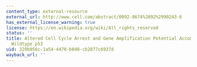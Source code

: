 ```yaml
---
content_type: external-resource
external_url: http://www.cell.com/abstract/0092-8674%2892%2990243-6
has_external_license_warning: true
license: https://en.wikipedia.org/wiki/All_rights_reserved
status: ''
title: Altered Cell Cycle Arrest and Gene Amplification Potential Accompany Loss of
  Wildtype p53
uid: 320b056c-1a54-4470-b040-cb2877c6937d
wayback_url: ''
---
```

